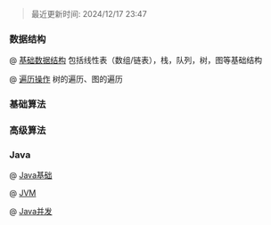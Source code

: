 > 最近更新时间: 2024/12/17 23:47

###  数据结构

@ [基础数据结构](post/data_structure/basic_structure.md) 包括线性表（数组/链表），栈，队列，树，图等基础结构

@ [遍历操作](post/data_structure/tree_traverse.md) 树的遍历、图的遍历



### 基础算法



### 高级算法



### Java

@ [Java基础](post/java/basic_java.md)

@ [JVM](post/java/jvm.md)

@ [Java并发](post/java/java_concurency)
